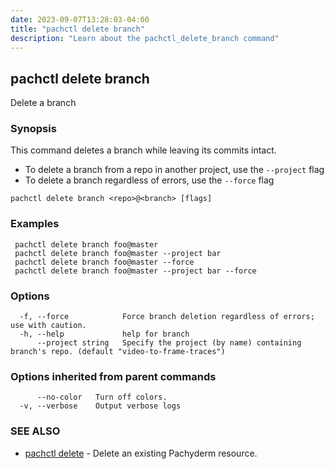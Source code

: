 ```yaml
---
date: 2023-09-07T13:28:03-04:00
title: "pachctl delete branch"
description: "Learn about the pachctl_delete_branch command"
---
```


## pachctl delete branch

Delete a branch

### Synopsis

This command deletes a branch while leaving its commits intact. 

- To delete a branch from a repo in another project, use the `--project` flag 
- To delete a branch regardless of errors, use the `--force` flag 


```
pachctl delete branch <repo>@<branch> [flags]
```

### Examples

```
 pachctl delete branch foo@master 
 pachctl delete branch foo@master --project bar 
 pachctl delete branch foo@master --force 
 pachctl delete branch foo@master --project bar --force 

```

### Options

```
  -f, --force            Force branch deletion regardless of errors; use with caution.
  -h, --help             help for branch
      --project string   Specify the project (by name) containing branch's repo. (default "video-to-frame-traces")
```

### Options inherited from parent commands

```
      --no-color   Turn off colors.
  -v, --verbose    Output verbose logs
```

### SEE ALSO

* [pachctl delete](../pachctl_delete)	 - Delete an existing Pachyderm resource.

